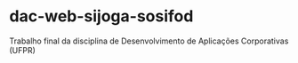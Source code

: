 # dac-web-sijoga-sosifod

Trabalho final da disciplina de Desenvolvimento de Aplicações Corporativas (UFPR)
